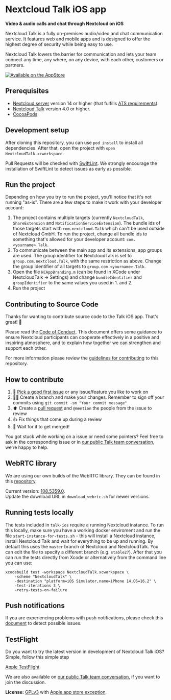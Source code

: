 # Nextcloud Talk iOS app

**Video & audio calls and chat through Nextcloud on iOS**

Nextcloud Talk is a fully on-premises audio/video and chat communication service. It features web and mobile apps and is designed to offer the highest degree of security while being easy to use.

Nextcloud Talk lowers the barrier for communication and lets your team connect any time, any where, on any device, with each other, customers or partners.

[![Available on the AppStore](https://github.com/nextcloud/talk-ios/blob/master/docs/App%20Store/Download_on_the_App_Store_Badge.svg)](https://itunes.apple.com/app/id1296825574)

## Prerequisites

- [Nextcloud server](https://github.com/nextcloud/server) version 14 or higher (that fulfills [ATS requirements](https://developer.apple.com/library/archive/documentation/General/Reference/InfoPlistKeyReference/Articles/CocoaKeys.html#//apple_ref/doc/uid/TP40009251-SW57)).
- [Nextcloud Talk](https://github.com/nextcloud/spreed) version 4.0 or higher.
- [CocoaPods](https://cocoapods.org/)

## Development setup
After cloning this repository, you can use `pod install` to install all dependencies. After that, open the project with `open NextcloudTalk.xcworkspace`.

Pull Requests will be checked with [SwiftLint](https://github.com/realm/SwiftLint). We strongly encourage the installation of SwiftLint to detect issues as early as possible.

## Run the project

Depending on how you try to run the project, you'll notice that it's not running "as-is". There are a few steps to make it work with your developer account:

1. The project contains multiple targets (currently `NextcloudTalk`, `ShareExtension` and `NotificationServiceExtension`). The bundle ids of those targets start with `com.nextcloud.Talk` which can't be used outside of Nextcloud GmbH. To run the project, change all bundle ids to something that's allowed for your developer account: `com.<yourname>.Talk`.
2. To communicate between the main app and its extensions, app groups are used. The group identifier for NextcloudTalk is set to `group.com.nextcloud.Talk`, with the same restriction as above. Change the group identifier of all targets to `group.com.<yourname>.Talk`.
3. Open the file `NCAppBranding.m` (can be found in XCode under NextcloudTalk -> Settings) and change `bundleIdentifier` and `groupIdentifier` to the same values you used in 1. and 2.
4. Run the project

## Contributing to Source Code

Thanks for wanting to contribute source code to the Talk iOS app. That's great! 🎉

Please read the [Code of Conduct](https://nextcloud.com/community/code-of-conduct/). This document offers some guidance to ensure Nextcloud participants can cooperate effectively in a positive and inspiring atmosphere, and to explain how together we can strengthen and support each other.

For more information please review the [guidelines for contributing](https://github.com/nextcloud/server/blob/master/.github/CONTRIBUTING.md) to this repository.

## How to contribute

1. 🐛 [Pick a good first issue](https://github.com/nextcloud/talk-ios/labels/good%20first%20issue) or any issue/feature you like to work on
2. 👩‍🔧 Create a branch and make your changes. Remember to sign off your commits using `git commit -sm "Your commit message"`
3. ⬆ Create a [pull request](https://opensource.guide/how-to-contribute/#opening-a-pull-request) and `@mention` the people from the issue to review
4. 👍 Fix things that come up during a review
5. 🎉 Wait for it to get merged!

You got stuck while working on a issue or need some pointers? Feel free to ask in the corresponding issue or in [our public Talk team conversation](https://cloud.nextcloud.com/call/c7fz9qpr), we're happy to help.

## WebRTC library

We are using our own builds of the WebRTC library. They can be found in this [repository](https://github.com/nextcloud-releases/talk-clients-webrtc).

Current version: [108.5359.0](https://github.com/nextcloud-releases/talk-clients-webrtc/releases/tag/108.5359.0).
\
Update the download URL in `download_webrtc.sh` for newer versions.

## Running tests locally

The tests included in `talk-ios` require a running Nextcloud instance. To run this locally, make sure you have a working docker enviroment and run the file `start-instance-for-tests.sh` - this will install a Nextcloud instance, install Nextcloud Talk and wait for everything to be up and running. By default this uses the `master` branch of Nextcloud and NextcloudTalk. You can edit the file to specify a different branch (e.g. `stable27`).
After that you can run the tests directly from Xcode or alternatively from the command line you can use:

```
xcodebuild test -workspace NextcloudTalk.xcworkspace \
    -scheme "NextcloudTalk" \
    -destination "platform=iOS Simulator,name=iPhone 14,OS=16.2" \
    -test-iterations 3 \
    -retry-tests-on-failure
```

## Push notifications

If you are experiencing problems with push notifications, please check this [document](https://github.com/nextcloud/talk-ios/blob/master/docs/notifications.md) to detect possible issues.

## TestFlight

Do you want to try the latest version in development of Nextcloud Talk iOS? Simple, follow this simple step

[Apple TestFlight](https://testflight.apple.com/join/cxzyr1eO)

We are also available on [our public Talk team conversation](https://cloud.nextcloud.com/call/c7fz9qpr), if you want to join the discussion.

**License:** [GPLv3](https://github.com/nextcloud/spreed-ios/blob/master/LICENSE) with [Apple app store exception](https://github.com/nextcloud/spreed-ios/blob/master/COPYING.iOS).

